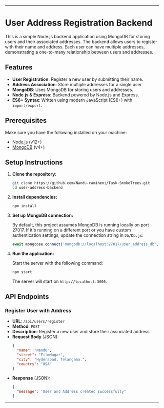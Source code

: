 
---

# User Address Registration Backend

This is a simple Node.js backend application using MongoDB for storing users and their associated addresses. The backend allows users to register with their name and address. Each user can have multiple addresses, demonstrating a one-to-many relationship between users and addresses.

## Features

- **User Registration**: Register a new user by submitting their name.
- **Address Association**: Store multiple addresses for a single user.
- **MongoDB**: Uses MongoDB for storing users and addresses.
- **Node.js & Express**: Backend powered by Node.js and Express.
- **ES6+ Syntax**: Written using modern JavaScript (ES6+) with `import/export`.

## Prerequisites

Make sure you have the following installed on your machine:

- [Node.js](https://nodejs.org/en/download/) (v12+)
- [MongoDB](https://www.mongodb.com/try/download/community) (v4+)

## Setup Instructions

1. **Clone the repository:**

   ```bash
   git clone https://github.com/Nandu-ramineni/Task-SmokeTrees.git
   cd user-address-backend
   ```

2. **Install dependencies:**

   ```bash
   npm install
   ```

3. **Set up MongoDB connection:**

   By default, this project assumes MongoDB is running locally on port 27017. If it's running on a different port or you have custom authentication settings, update the connection string in `Db/Db.js`:

   ```js
   await mongoose.connect('mongodb://localhost:27017/user_address_db', { ... });
   ```

4. **Run the application:**

   Start the server with the following command:

   ```bash
   npm start
   ```

   The server will start on `http://localhost:3000`.

## API Endpoints

### Register User with Address

- **URL**: `/api/users/register`
- **Method**: `POST`
- **Description**: Register a new user and store their associated address.
- **Request Body** (JSON):
  ```json
  {
    "name": "Nandu",
    "street": "FilmNagar",
    "city": "Hyderabad, Telangana.",
    "country": "USA"
  }
  ```
- **Response** (JSON):
  ```json
  {
    "message": "User and Address created successfully"
  }
  ```


---
